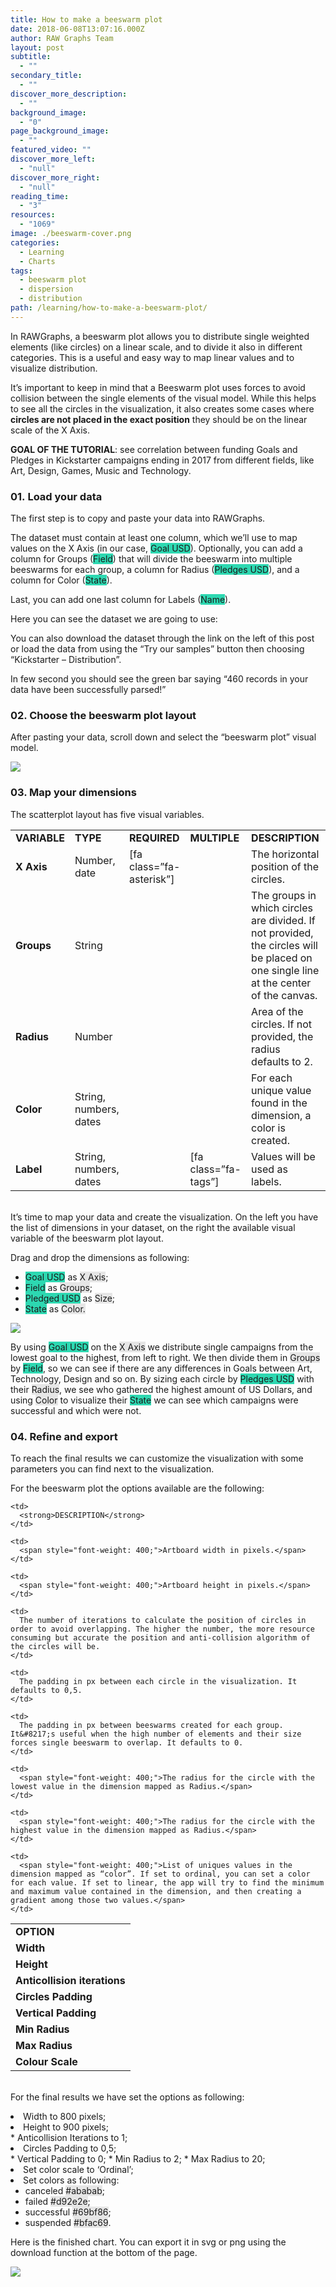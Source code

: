 ```yaml
---
title: How to make a beeswarm plot
date: 2018-06-08T13:07:16.000Z
author: RAW Graphs Team
layout: post
subtitle:
  - ""
secondary_title:
  - ""
discover_more_description:
  - ""
background_image:
  - "0"
page_background_image:
  - ""
featured_video: ""
discover_more_left:
  - "null"
discover_more_right:
  - "null"
reading_time:
  - "3"
resources:
  - "1069"
image: ./beeswarm-cover.png
categories:
  - Learning
  - Charts
tags:
  - beeswarm plot
  - dispersion
  - distribution
path: /learning/how-to-make-a-beeswarm-plot/
---
```


<span style="font-weight: 400;">In RAWGraphs, a beeswarm plot allows you to distribute single weighted elements (like circles) on a linear scale, and to divide it also in different categories. This is a useful and easy way to map linear values and to visualize distribution.</span>

It&#8217;s important to keep in mind that a Beeswarm plot uses forces to avoid collision between the single elements of the visual model. While this helps to see all the circles in the visualization, it also creates some cases where **circles are not placed in the exact position** they should be on the linear scale of the X Axis.

**GOAL OF THE TUTORIAL**: see correlation between funding Goals and Pledges in Kickstarter campaigns ending in 2017 from different fields, like Art, Design, Games, Music and Technology<span style="font-weight: 400;">.</span>

### 01. Load your data

<span style="font-weight: 400;">The first step is to copy and paste your data into RAWGraphs.</span>

<span style="font-weight: 400;">The dataset must contain at least one column, which we&#8217;ll use to map values on the X Axis (in our case, <span class="data-dimension" style="background-color: #2dd8b1;">Goal USD</span>). Optionally, you can add a column for Groups (<span class="data-dimension" style="background-color: #2dd8b1;">Field</span>) that will divide the beeswarm into multiple beeswarms for each group, a column for Radius (<span class="data-dimension" style="background-color: #2dd8b1;">Pledges USD</span>), and a column for Color (<span class="data-dimension" style="background-color: #2dd8b1;">State</span>).</span>

Last, you can add one last column for Labels (<span class="data-dimension" style="background-color: #2dd8b1;">Name</span>).

Here you can see the dataset we are going to use:

You can also download the dataset through the link on the left of this post or <span style="font-weight: 400;">load the data from using the “Try our samples” button then choosing “Kickstarter &#8211; Distribution”.</span>

<span style="font-weight: 400;">In few second you should see the green bar saying “460 records in your data have been successfully parsed!”</span>

### 02. Choose the beeswarm plot layout

After pasting your data, scroll down and select the “beeswarm plot” visual model.

![](./raw-tutorial-1.jpg)

### **03. Map your dimensions**

<span style="font-weight: 400;">The scatterplot layout has five visual variables. </span>

<div>
<table>
<tr>
<td>
<strong>VARIABLE</strong>
</td>

<td>
<strong>TYPE</strong>
</td>

<td>
<strong>REQUIRED</strong>
</td>

<td>
<strong>MULTIPLE</strong>
</td>

<td>
<strong>DESCRIPTION</strong>
</td>

</tr>

<tr>
<td>
<strong>X Axis</strong>
</td>

<td>
Number, date
</td>

<td>
[fa class=&#8221;fa-asterisk&#8221;]
</td>

<td>
</td>

<td>
The horizontal position of the circles.
</td>

</tr>

<tr>
<td>
<strong>Groups</strong>
</td>

<td>
String
</td>

<td>
</td>

<td>
</td>

<td>
The groups in which circles are divided. If not provided, the circles will be placed on one single line at the center of the canvas.
</td>

</tr>

<tr>
<td>
<strong>Radius</strong>
</td>

<td>
<span style="font-weight: 400;">Number</span>
</td>

<td>
</td>

<td>
</td>

<td>
<span style="font-weight: 400;">Area of the circles. If not provided, the radius defaults to 2.</span>
</td>

</tr>

<tr>
<td>
<strong>Color</strong>
</td>

<td>
<span style="font-weight: 400;">String, numbers, dates</span>
</td>

<td>
</td>

<td>
</td>

<td>
<span style="font-weight: 400;">For each unique value found in the dimension, a color is created.</span>
</td>

</tr>

<tr>
<td>
<strong>Label</strong>
</td>

<td>
<span style="font-weight: 400;">String, numbers, dates</span>
</td>

<td>
</td>

<td>
[fa class=&#8221;fa-tags&#8221;]
</td>

<td>
<span style="font-weight: 400;">Values will be used as labels.</span>
</td>

</tr>
</table>
</div>

<span style="font-weight: 400;"><br /> It’s time to map your data and create the visualization. On the left you have the list of dimensions in your dataset, on the right the available visual variable of the beeswarm plot layout. </span>

<span style="font-weight: 400;">Drag and drop the dimensions as following:</span>

- <span class="data-dimension" style="background-color: #2dd8b1;">Goal USD</span> as <span class="layout-dimension" style="background-color: #e6e6e6;">X Axis</span>;
- <span class="data-dimension" style="background-color: #2dd8b1;">Field</span> as <span class="layout-dimension" style="background-color: #e6e6e6;">Groups</span>;
- <span class="data-dimension" style="background-color: #2dd8b1;">Pledged USD</span> as <span class="layout-dimension" style="background-color: #e6e6e6;">Size</span>;
- <span class="data-dimension" style="background-color: #2dd8b1;">State</span> as <span class="layout-dimension" style="background-color: #e6e6e6;">Color.</span>

![](./raw-tutorial-2.jpg)

By using <span class="data-dimension" style="background-color: #2dd8b1;">Goal USD</span> on the <span class="layout-dimension" style="background-color: #e6e6e6;">X Axis</span> we distribute single campaigns from the lowest goal to the highest, from left to right. We then divide them in <span class="layout-dimension" style="background-color: #e6e6e6;">Groups</span> by <span class="data-dimension" style="background-color: #2dd8b1;">Field</span>, so we can see if there are any differences in Goals between Art, Technology, Design and so on. By sizing each circle by <span class="data-dimension" style="background-color: #2dd8b1;">Pledges USD</span> with their <span class="layout-dimension" style="background-color: #e6e6e6;">Radius</span>, we see who gathered the highest amount of US Dollars, and using <span class="layout-dimension" style="background-color: #e6e6e6;">Color</span> to visualize their <span class="data-dimension" style="background-color: #2dd8b1;">State</span> we can see which campaigns were successful and which were not.

### 04. Refine and export

<span style="font-weight: 400;">To reach the final results we can customize the visualization with some parameters you can find next to the visualization. </span>

<span style="font-weight: 400;">For the beeswarm plot the options available are the following:</span>

<table>
  <tr>
    <td>
      <strong>OPTION</strong>
    </td>

    <td>
      <strong>DESCRIPTION</strong>
    </td>

  </tr>

  <tr>
    <td>
      <strong>Width</strong>
    </td>

    <td>
      <span style="font-weight: 400;">Artboard width in pixels.</span>
    </td>

  </tr>

  <tr>
    <td>
      <strong>Height</strong>
    </td>

    <td>
      <span style="font-weight: 400;">Artboard height in pixels.</span>
    </td>

  </tr>

  <tr>
    <td>
      <strong>Anticollision iterations</strong>
    </td>

    <td>
      The number of iterations to calculate the position of circles in order to avoid overlapping. The higher the number, the more resource consuming but accurate the position and anti-collision algorithm of the circles will be.
    </td>

  </tr>

  <tr>
    <td>
      <strong>Circles Padding</strong>
    </td>

    <td>
      The padding in px between each circle in the visualization. It defaults to 0,5.
    </td>

  </tr>

  <tr>
    <td>
      <strong>Vertical Padding</strong>
    </td>

    <td>
      The padding in px between beeswarms created for each group. It&#8217;s useful when the high number of elements and their size forces single beeswarm to overlap. It defaults to 0.
    </td>

  </tr>

  <tr>
    <td>
      <strong>Min Radius</strong>
    </td>

    <td>
      <span style="font-weight: 400;">The radius for the circle with the lowest value in the dimension mapped as Radius.</span>
    </td>

  </tr>

  <tr>
    <td>
      <strong>Max Radius</strong>
    </td>

    <td>
      <span style="font-weight: 400;">The radius for the circle with the highest value in the dimension mapped as Radius.</span>
    </td>

  </tr>

  <tr>
    <td>
      <strong>Colour Scale</strong>
    </td>

    <td>
      <span style="font-weight: 400;">List of uniques values in the dimension mapped as “color”. If set to ordinal, you can set a color for each value. If set to linear, the app will try to find the minimum and maximum value contained in the dimension, and then creating a gradient among those two values.</span>
    </td>

  </tr>
</table>

<span style="font-weight: 400;"><br /> For the final results we have set the options as following:</span>

<li style="font-weight: 400;">
  <span style="font-weight: 400;">Width to 800 pixels;</span>
</li>
<li style="font-weight: 400;">
  <span style="font-weight: 400;">Height to 900 pixels;</span>
</li>
  * Anticollision Iterations to 1;
<li style="font-weight: 400;">
  <span style="font-weight: 400;">Circles Padding to 0,5;</span>
</li>
  * Vertical Padding to 0;
  * Min Radius to 2;
  * Max Radius to 20;
<li style="font-weight: 400;">
  <span style="font-weight: 400;">Set color scale to ‘Ordinal’;</span>
</li>
<li style="font-weight: 400;">
  <span style="font-weight: 400;">Set colors as following: </span> <ul>
    <li>
      canceled <span class="layout-dimension" style="background-color: #e6e6e6;">#ababab</span>;
    </li>
    <li>
      failed <span class="layout-dimension" style="background-color: #e6e6e6;">#d92e2e</span>;
    </li>
    <li>
      successful <span class="layout-dimension" style="background-color: #e6e6e6;">#69bf86</span>;
    </li>
    <li>
      suspended <span class="layout-dimension" style="background-color: #e6e6e6;">#bfac69</span>.
    </li>
  </ul>
</li>

<span style="font-weight: 400;">Here is the finished chart. You can export it in svg or png using the download function at the bottom of the page.</span>

![](./Screen-Shot-2018-05-28-at-13.51.37.png)

